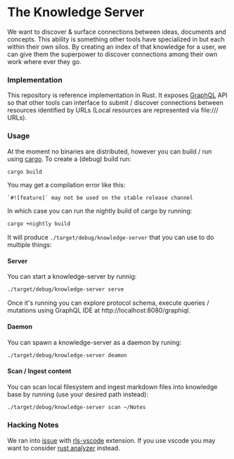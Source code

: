 # The Knowledge Server

We want to discover & surface connections between ideas, documents and concepts. This ability is something other tools have specialized in but each within their own silos. By creating an index of that knowledge for a user, we can give them the superpower to discover connections among their own work where ever they go.

### Implementation

This repository is reference implementation in Rust. It exposes [GraphQL][] API
so that other tools can interface to submit / discover connections between
resources identified by URLs (Local resources are represented via file:/// URLs).

### Usage

At the moment no binaries are distributed, however you can build / run using
[cargo][]. To create a (debug) build run:

```sh
cargo build
```

You may get a compilation error like this:

```
`#![feature]` may not be used on the stable release channel
```

In which case you can run the nightly build of cargo by running:

```sh
cargo +nightly build
```

It will produce `./target/debug/knowledge-server` that you can use to do multiple
things:

#### Server

You can start a knowledge-server by runnig:

```sh
./target/debug/knowledge-server serve
```

Once it's running you can explore protocol schema, execute queries / mutations
using GraphQL IDE at http://localhost:8080/graphiql.

#### Daemon

You can spawn a knowledge-server as a daemon by runing:

```sh
./target/debug/knowledge-server deamon
```

#### Scan / Ingest content

You can scan local filesystem and ingest markdown files into knowledge base
by running (use your desired path instead):

```sh
./target/debug/knowledge-server scan ~/Notes
```

### Hacking Notes

We ran into [issue][rust-lang/rls-vscode#755] with [rls-vscode][] extension. If
you use vscode you may want to consider [rust analyzer][] instead.

[rust-lang/rls-vscode#755]: https://github.com/rust-lang/rls-vscode/issues/755
[cargo]: https://doc.rust-lang.org/cargo/ 'Rust package manager'
[graphql]: https://graphql.org/ 'A query language for your API'
[rls-vscode]: https://github.com/rust-lang/rls-vscode 'Rust support for Visual Studio Code'
[rust analyzer]: https://rust-analyzer.github.io/
